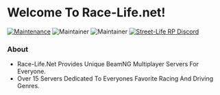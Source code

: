 # Welcome To Race-Life.net!
[![Maintenance](https://img.shields.io/badge/Maintained%3F-yes-green.svg)](https://GitHub.com/Race-Life-net/RaceLife-Roleplay/graphs/commit-activity) ![Maintainer](https://img.shields.io/badge/maintainer-SmilingGandalf-green) ![Maintainer](https://img.shields.io/badge/maintainer-JBM-green) [![Street-Life RP Discord](https://badgen.net/discord/members/2VjBM8CRwb)](https://discord.gg/2VjBM8CRwb)

### About
* Race-Life.Net Provides Unique BeamNG Multiplayer Servers For Everyone.
* Over 15 Servers Dedicated To Everyones Favorite Racing And Driving Genres.


